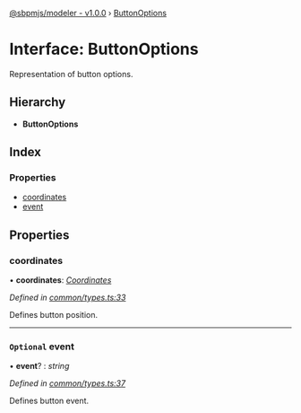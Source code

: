 [@sbpmjs/modeler - v1.0.0](../README.md) › [ButtonOptions](buttonoptions.md)

# Interface: ButtonOptions

Representation of button options.

## Hierarchy

* **ButtonOptions**

## Index

### Properties

* [coordinates](buttonoptions.md#coordinates)
* [event](buttonoptions.md#optional-event)

## Properties

###  coordinates

• **coordinates**: *[Coordinates](coordinates.md)*

*Defined in [common/types.ts:33](https://github.com/mkolodiy/sbpmjs/blob/97cb194/packages/sbpm-modeler/lib/common/types.ts#L33)*

Defines button position.

___

### `Optional` event

• **event**? : *string*

*Defined in [common/types.ts:37](https://github.com/mkolodiy/sbpmjs/blob/97cb194/packages/sbpm-modeler/lib/common/types.ts#L37)*

Defines button event.
